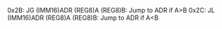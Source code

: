 0x2B: JG (IMM16)ADR (REG8)A (REG8)B: Jump to ADR if A>B
0x2C: JL (IMM16)ADR (REG8)A (REG8)B: Jump to ADR if A<B